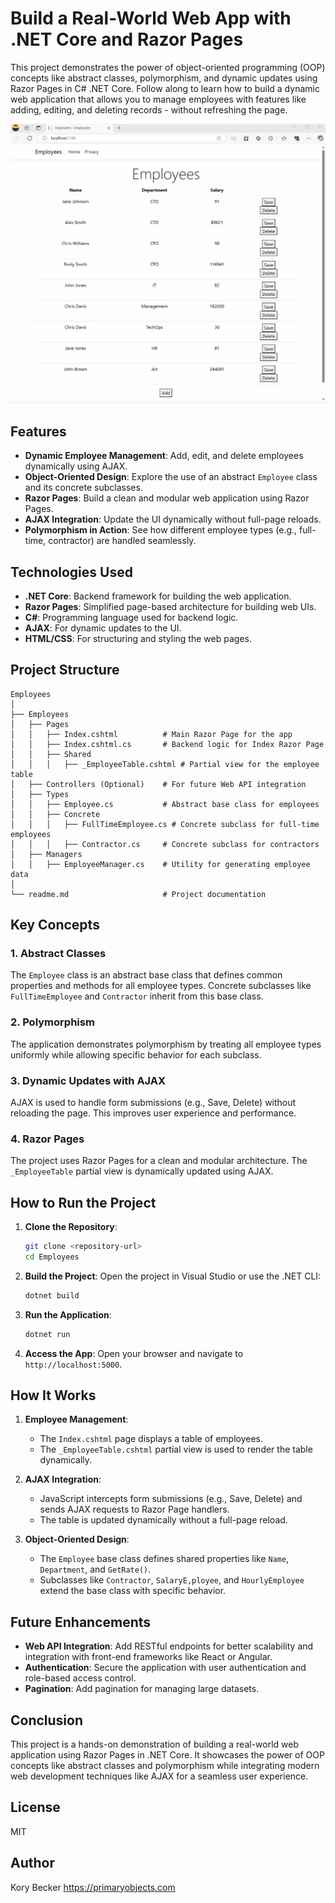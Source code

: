 Build a Real-World Web App with .NET Core and Razor Pages
===========

This project demonstrates the power of object-oriented programming (OOP) concepts like abstract classes, polymorphism, and dynamic updates using Razor Pages in C# .NET Core. Follow along to learn how to build a dynamic web application that allows you to manage employees with features like adding, editing, and deleting records - without refreshing the page.

![Employees Management Dashboard](screenshot.gif)

## Features

- **Dynamic Employee Management**: Add, edit, and delete employees dynamically using AJAX.
- **Object-Oriented Design**: Explore the use of an abstract `Employee` class and its concrete subclasses.
- **Razor Pages**: Build a clean and modular web application using Razor Pages.
- **AJAX Integration**: Update the UI dynamically without full-page reloads.
- **Polymorphism in Action**: See how different employee types (e.g., full-time, contractor) are handled seamlessly.

## Technologies Used

- **.NET Core**: Backend framework for building the web application.
- **Razor Pages**: Simplified page-based architecture for building web UIs.
- **C#**: Programming language used for backend logic.
- **AJAX**: For dynamic updates to the UI.
- **HTML/CSS**: For structuring and styling the web pages.

## Project Structure

```
Employees
│
├── Employees
│   ├── Pages
│   │   ├── Index.cshtml          # Main Razor Page for the app
│   │   ├── Index.cshtml.cs       # Backend logic for Index Razor Page
│   │   ├── Shared
│   │   │   ├── _EmployeeTable.cshtml # Partial view for the employee table
│   ├── Controllers (Optional)    # For future Web API integration
│   ├── Types
│   │   ├── Employee.cs           # Abstract base class for employees
│   │   ├── Concrete
│   │   │   ├── FullTimeEmployee.cs # Concrete subclass for full-time employees
│   │   │   ├── Contractor.cs     # Concrete subclass for contractors
│   ├── Managers
│   │   ├── EmployeeManager.cs    # Utility for generating employee data
│
└── readme.md                     # Project documentation
```

## Key Concepts

### 1. **Abstract Classes**
The `Employee` class is an abstract base class that defines common properties and methods for all employee types. Concrete subclasses like `FullTimeEmployee` and `Contractor` inherit from this base class.

### 2. **Polymorphism**
The application demonstrates polymorphism by treating all employee types uniformly while allowing specific behavior for each subclass.

### 3. **Dynamic Updates with AJAX**
AJAX is used to handle form submissions (e.g., Save, Delete) without reloading the page. This improves user experience and performance.

### 4. **Razor Pages**
The project uses Razor Pages for a clean and modular architecture. The `_EmployeeTable` partial view is dynamically updated using AJAX.

## How to Run the Project

1. **Clone the Repository**:
   ```bash
   git clone <repository-url>
   cd Employees
   ```

2. **Build the Project**:
   Open the project in Visual Studio or use the .NET CLI:
   ```bash
   dotnet build
   ```

3. **Run the Application**:
   ```bash
   dotnet run
   ```

4. **Access the App**:
   Open your browser and navigate to `http://localhost:5000`.

## How It Works

1. **Employee Management**:
   - The `Index.cshtml` page displays a table of employees.
   - The `_EmployeeTable.cshtml` partial view is used to render the table dynamically.

2. **AJAX Integration**:
   - JavaScript intercepts form submissions (e.g., Save, Delete) and sends AJAX requests to Razor Page handlers.
   - The table is updated dynamically without a full-page reload.

3. **Object-Oriented Design**:
   - The `Employee` base class defines shared properties like `Name`, `Department`, and `GetRate()`.
   - Subclasses like `Contractor`, `SalaryE,ployee`, and `HourlyEmployee` extend the base class with specific behavior.

## Future Enhancements

- **Web API Integration**: Add RESTful endpoints for better scalability and integration with front-end frameworks like React or Angular.
- **Authentication**: Secure the application with user authentication and role-based access control.
- **Pagination**: Add pagination for managing large datasets.

## Conclusion

This project is a hands-on demonstration of building a real-world web application using Razor Pages in .NET Core. It showcases the power of OOP concepts like abstract classes and polymorphism while integrating modern web development techniques like AJAX for a seamless user experience.

## License

MIT

## Author

Kory Becker
https://primaryobjects.com
